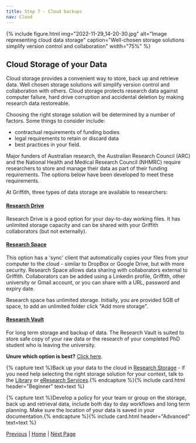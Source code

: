 ```yaml
---
title: Step 7 - Cloud backups
nav: Cloud
---
```


{% include figure.html img="2022-11-29_14-20-30.jpg" alt="Image representing cloud data storage" caption="Well-chosen storage solutions simplify version control and collaboration" width="75%" %}

## Cloud Storage of your Data

Cloud storage provides a convenient way to store, back up and retrieve data. Well chosen storage solutions will simplify version control and collaboration with others. Cloud storage protects research data against computer failure, hard drive corruption and accidental deletion by making research data restoreable. 

Choosing the right storage solution will be determined by a number of factors. Some things to consider include:

* contractual requirements of funding bodies 
* legal requirements to retain or discard data
* best practices in your field.

Major funders of Australian research, the Australian Research Council (ARC) and the National Health and Medical Research Council (NHMRC) require researchers to store and manage their data as part of their funding requirements.  The options below have been developed to meet these requirements.

At Griffith, three types of data storage are available to researchers:

#### [Research Drive](https://research-storage.griffith.edu.au/drive/)
Research Drive is a good option for your day-to-day working files. It has unlimited storage capacity and can be shared with your Griffith collaborators (but not externally).

#### [Research Space](https://research-storage.griffith.edu.au/space/manual/)

This option has a 'sync' client that automatically copies your files from your computer to the cloud - similar to DropBox or Google Drive, but with more security.
Research Space allows data sharing with collaborators external to Griffith. Collaborators can be added using a Linkedin profile, Griffith, other university or Gmail account, or you can share with a URL, password and expiry date. 

Research space has unlimited storage. Initially, you are provided 5GB of space, to add an unlimited folder click "Add more storage".

#### [Research Vault](https://research-storage.griffith.edu.au/vault/)

For long term storage and backup of data. The Research Vault is suited to store safe copy of your raw data or the research of your completed PhD student who is leaving the university.

**Unure which option is best?** [Click here](https://research-storage.griffith.edu.au/compare).

{% capture text %}Back up your data to the cloud in [Research Storage](https://research-storage.griffith.edu.au/) - if you need help selecting the right storage solution for your context, talk to the [Library](https://www.griffith.edu.au/library/contact) or [eResearch Services](https://www.griffith.edu.au/eresearch-services#contact).{% endcapture %}{% include card.html header="Beginner" text=text %}

{% capture text %}Develop a policy for your team or group on the storage, back up and retrieval data, include both day to day workflows and long term planning. Make sure the location of your data is saved in your documentation.{% endcapture %}{% include card.html header="Advanced" text=text %} 

[Previous]() | [Home]()  | [Next Page]()

